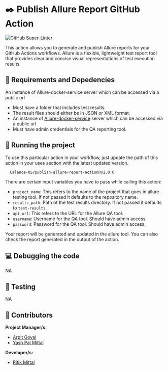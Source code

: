 # :black_nib: Publish Allure Report GitHub Action

[![GitHub Super-Linter](https://github.com/Calance-US/public-repository-template/workflows/Lint%20Code%20Base/badge.svg)](https://github.com/marketplace/actions/super-linter)


This action allows you to generate and publish Allure reports for your GitHub Actions workflows. Allure is a flexible, lightweight test report tool that provides clear and concise visual representations of test execution results.

## :baby: Requirements and Depedencies
An instance of Allure-docker-service server which can be accessed via a public url
- Must have a folder that includes test results.
- The result files should either be in JSON or XML format.
- An instance of [Allure-docker-service](https://github.com/fescobar/allure-docker-service#MULTIPLE-PROJECTS---REMOTE-REPORTS) server which can be accessed via a public url
- Must have admin credentials for the QA reporting tool.

## :tada: Running the project
To use this particular action in your workflow, just update the path of this action in your uses section with the latest updated version.

      Calance-US/publish-allure-report-action@v1.0.0

There are certain input variables you have to pass while calling this action:
- `project_name`: This refers to the name of the project that goes in allure testing tool. If not passed it defaults to the repository name.
- `results_path`: Path of the test results directory. If not passed it defaults to `test-results`.
- `api_url`: This refers to the URL for the Allure QA tool.
- `username`: Username for the QA tool. Should have admin access.
- `password`: Password for the QA tool. Should have admin access.

Your report will be generated and updated in the allure tool. You can also check the report generated in the output of the action.

## :computer: Debugging the code
NA

## :flashlight: Testing
NA

## :information_desk_person: Contributors

**Project Manager/s:**
- [Arpit Goyal](https://github.com/agoyalcalance)
- [Yash Pal Mittal](https://github.com/ypmittal)

**Developer/s:**
- [Ritik Mittal](https://github.com/Ritik232)
